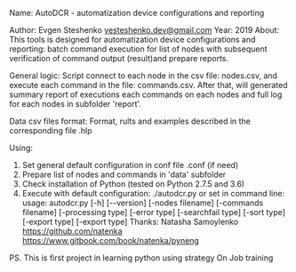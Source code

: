  Name:	AutoDCR - automatization device configurations and reporting

 Author:   Evgen Steshenko yesteshenko.dev@gmail.com
 Year:     2019
 About:    This tools is designed for automatization device configurations and reporting: batch command execution for list of nodes
			with subsequent verification of command output (result)and prepare reports.
 
 General logic:
		Script connect to each node in the csv file: nodes.csv, and execute each command
		in the file: commands.csv. After that, will generated summary report of executions
		each commands on each nodes and full log for each nodes in subfolder 'report'.
 
 Data csv files format:
		Format, rults and examples described in the corresponding file .hlp		
		
 Using:

 1. Set general default configuration in conf file .conf (if need)
 2. Prepare list of nodes and commands in 'data' subfolder
 3. Check installation of Python (tested on Python 2.7.5 and 3.6)
 4. Execute with default configuration:
		./autodcr.py
	or set in command line:
		usage: autodcr.py [-h] [--version] [-nodes filename]
					 [-commands filename] [-processing type] [-error type]
					 [-searchfail type] [-sort type] [-export type]  [-export type]
 Thanks:
	Natasha Samoylenko 
	https://github.com/natenka
	https://www.gitbook.com/book/natenka/pyneng
	
PS. This is first project in learning python using strategy On Job training 